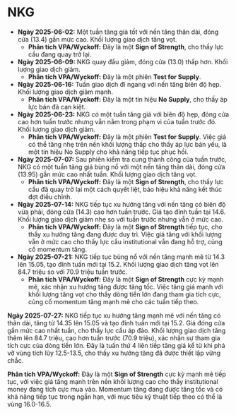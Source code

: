 # NKG

- **Ngày 2025-06-02:** Một tuần tăng giá tốt với nến tăng thân dài, đóng cửa (13.4) gần mức cao. Khối lượng giao dịch tăng vọt.
    - **Phân tích VPA/Wyckoff:** Đây là một **Sign of Strength**, cho thấy lực cầu đang quay trở lại.
- **Ngày 2025-06-09:** NKG quay đầu giảm, đóng cửa (13.0) thấp hơn. Khối lượng giao dịch giảm.
    - **Phân tích VPA/Wyckoff:** Đây là một phiên **Test for Supply**.
- **Ngày 2025-06-16:** Tuần giao dịch đi ngang với nến tăng biên độ hẹp. Khối lượng giao dịch giảm mạnh.
    - **Phân tích VPA/Wyckoff:** Đây là một tín hiệu **No Supply**, cho thấy áp lực bán đã cạn kiệt.
- **Ngày 2025-06-23:** NKG có một tuần tăng giá với biên độ hẹp, đóng cửa cao hơn tuần trước nhưng vẫn nằm trong phạm vi của tuần trước đó. Khối lượng giao dịch giảm.
    - **Phân tích VPA/Wyckoff:** Đây là một phiên **Test for Supply**. Việc giá có thể tăng nhẹ trên nền khối lượng thấp cho thấy áp lực bán yếu, là một tín hiệu No Supply cho khả năng tiếp tục phục hồi.
- **Ngày 2025-07-07:** Sau phiên kiểm tra cung thành công của tuần trước, NKG có một tuần tăng giá bùng nổ với một nến tăng thân dài, đóng cửa (13.95) gần mức cao nhất tuần. Khối lượng giao dịch tăng vọt.
    - **Phân tích VPA/Wyckoff:** Đây là một **Sign of Strength**, cho thấy lực cầu đã quay trở lại một cách quyết liệt, báo hiệu khả năng kết thúc đợt điều chỉnh.
- **Ngày 2025-07-14:** NKG tiếp tục xu hướng tăng với nến tăng có biên độ vừa phải, đóng cửa (14.3) cao hơn tuần trước. Giá tạo đỉnh tuần tại 14.6. Khối lượng giao dịch giảm nhẹ so với tuần trước nhưng vẫn ở mức cao.
    - **Phân tích VPA/Wyckoff:** Đây là một **Sign of Strength** tiếp tục, cho thấy xu hướng tăng đang được duy trì. Việc giá tăng với khối lượng vẫn ở mức cao cho thấy lực cầu institutional vẫn đang hỗ trợ, củng cố momentum tăng.
- **Ngày 2025-07-21:** NKG tiếp tục bùng nổ với nến tăng mạnh mẽ từ 14.3 lên 15.05, tạo đỉnh tuần mới tại 15.2. Khối lượng giao dịch tăng vọt lên 84.7 triệu so với 70.9 triệu tuần trước.
    - **Phân tích VPA/Wyckoff:** Đây là một **Sign of Strength** cực kỳ mạnh mẽ, xác nhận xu hướng tăng được tăng tốc. Việc tăng giá mạnh với khối lượng tăng vọt cho thấy dòng tiền lớn đang tham gia tích cực, củng cố momentum tăng mạnh mẽ cho các tuần tiếp theo.


**Ngày 2025-07-27:** NKG tiếp tục xu hướng tăng mạnh mẽ với nến tăng có thân dài, tăng từ 14.35 lên 15.05 và tạo đỉnh tuần mới tại 15.2. Giá đóng cửa gần mức cao nhất tuần, cho thấy lực cầu áp đảo. Khối lượng giao dịch tăng thêm lên 84.7 triệu, cao hơn tuần trước (70.9 triệu), xác nhận sự tham gia tích cực của dòng tiền lớn. Đây là tuần thứ 4 liên tiếp tăng giá kể từ khi phá vỡ vùng tích lũy 12.5-13.5, cho thấy xu hướng tăng đã được thiết lập vững chắc.

**Phân tích VPA/Wyckoff:** Đây là một **Sign of Strength** cực kỳ mạnh mẽ tiếp tục, với việc giá tăng mạnh trên nền khối lượng cao cho thấy institutional money đang tích cực mua vào. Momentum tăng đang được tăng tốc và có khả năng tiếp tục trong ngắn hạn, với mục tiêu kỹ thuật tiếp theo có thể là vùng 16.0-16.5.
